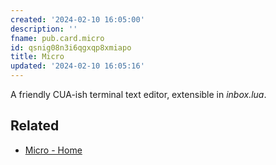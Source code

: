 ```yaml
---
created: '2024-02-10 16:05:00'
description: ''
fname: pub.card.micro
id: qsnig08n3i6qgxqp8xmiapo
title: Micro
updated: '2024-02-10 16:05:16'
---
```


A friendly CUA-ish terminal text editor, extensible in *inbox.lua*.

## Related

- [Micro - Home](https://micro-editor.github.io)
